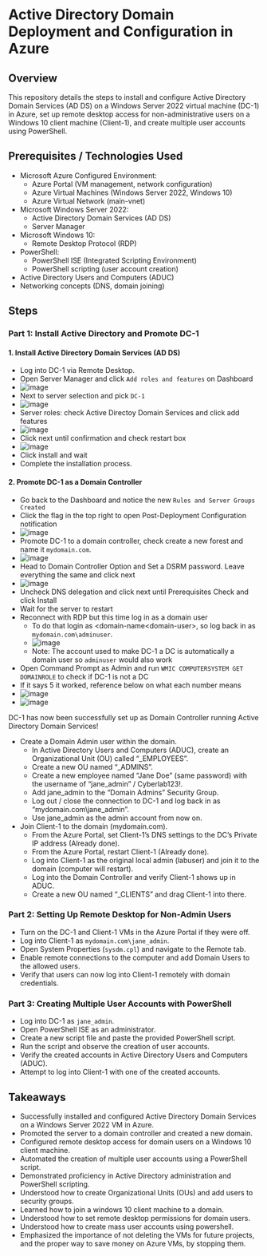 # Active Directory Domain Deployment and Configuration in Azure

## Overview

This repository details the steps to install and configure Active Directory Domain Services (AD DS) on a Windows Server 2022 virtual machine (DC-1) in Azure, set up remote desktop access for non-administrative users on a Windows 10 client machine (Client-1), and create multiple user accounts using PowerShell.

## Prerequisites / Technologies Used

* Microsoft Azure Configured Environment:
    * Azure Portal (VM management, network configuration)
    * Azure Virtual Machines (Windows Server 2022, Windows 10)
    * Azure Virtual Network (main-vnet)
* Microsoft Windows Server 2022:
    * Active Directory Domain Services (AD DS)
    * Server Manager
* Microsoft Windows 10:
    * Remote Desktop Protocol (RDP)
* PowerShell:
    * PowerShell ISE (Integrated Scripting Environment)
    * PowerShell scripting (user account creation)
* Active Directory Users and Computers (ADUC)
* Networking concepts (DNS, domain joining)

## Steps

### Part 1: Install Active Directory and Promote DC-1

#### 1. Install Active Directory Domain Services (AD DS)

* Log into DC-1 via Remote Desktop.
* Open Server Manager and click `Add roles and features` on Dashboard
* ![image](https://github.com/user-attachments/assets/66d6a801-0543-40d2-b94b-dedeab15856a)
* Next to server selection and pick `DC-1`
* ![image](https://github.com/user-attachments/assets/b6f2ced9-41b5-4264-8a50-c87da634e3ce)
* Server roles: check Active Directoy Domain Services and click add features
* ![image](https://github.com/user-attachments/assets/0b3bea1a-aae5-435f-823d-58318e16b3e9)
* Click next until confirmation and check restart box
* ![image](https://github.com/user-attachments/assets/238589af-b8c1-4586-9e42-b7da90a34dfc)
* Click install and wait
* Complete the installation process.

#### 2. Promote DC-1 as a Domain Controller

* Go back to the Dashboard and notice the new `Rules and Server Groups Created`
* Click the flag in the top right to open Post-Deployment Configuration notification
* ![image](https://github.com/user-attachments/assets/b44d1eeb-6498-4154-9dc2-8ffe86fb43a9)
* Promote DC-1 to a domain controller, check create a new forest and name it `mydomain.com`.
* ![image](https://github.com/user-attachments/assets/978b514f-bcf2-4ba4-ae51-39bc6d11637d)
* Head to Domain Controller Option and Set a DSRM password. Leave everything the same and click next
* ![image](https://github.com/user-attachments/assets/63610e09-30aa-48a7-9064-c78761b3a710)
* Uncheck DNS delegation and click next until Prerequisites Check and click Install
* Wait for the server to restart
* Reconnect with RDP but this time log in as a domain user
   * To do that login as <domain-name\<domain-user>, so log back in as `mydomain.com\adminuser`.
   * ![image](https://github.com/user-attachments/assets/a8e17459-1db2-4086-b4ee-c3efe3d5776a)
   * Note: The account used to make DC-1 a DC is automatically a domain user so `adminuser` would also work
* Open Command Prompt as Admin and run `WMIC COMPUTERSYSTEM GET DOMAINROLE` to check if DC-1 is not a DC
* If it says 5 it worked, reference below on what each number means
* ![image](https://github.com/user-attachments/assets/a30765db-43d8-4e07-a465-cf5acc5372ca)
* ![image](https://github.com/user-attachments/assets/51c1445c-7393-47aa-b8db-8c806f132a84)

DC-1 has now been successfully set up as Domain Controller running Active Directory Domain Services!

* Create a Domain Admin user within the domain.
    * In Active Directory Users and Computers (ADUC), create an Organizational Unit (OU) called “\_EMPLOYEES”.
    * Create a new OU named “\_ADMINS”.
    * Create a new employee named “Jane Doe” (same password) with the username of “jane\_admin” / Cyberlab123!.
    * Add jane\_admin to the “Domain Admins” Security Group.
    * Log out / close the connection to DC-1 and log back in as “mydomain.com\jane\_admin”.
    * Use jane\_admin as the admin account from now on.
* Join Client-1 to the domain (mydomain.com).
    * From the Azure Portal, set Client-1’s DNS settings to the DC’s Private IP address (Already done).
    * From the Azure Portal, restart Client-1 (Already done).
    * Log into Client-1 as the original local admin (labuser) and join it to the domain (computer will restart).
    * Log into the Domain Controller and verify Client-1 shows up in ADUC.
    * Create a new OU named “\_CLIENTS” and drag Client-1 into there.

### Part 2: Setting Up Remote Desktop for Non-Admin Users

* Turn on the DC-1 and Client-1 VMs in the Azure Portal if they were off.
* Log into Client-1 as `mydomain.com\jane_admin`.
* Open System Properties (`sysdm.cpl`) and navigate to the Remote tab.
* Enable remote connections to the computer and add Domain Users to the allowed users.
* Verify that users can now log into Client-1 remotely with domain credentials.

### Part 3: Creating Multiple User Accounts with PowerShell

* Log into DC-1 as `jane_admin`.
* Open PowerShell ISE as an administrator.
* Create a new script file and paste the provided PowerShell script.
* Run the script and observe the creation of user accounts.
* Verify the created accounts in Active Directory Users and Computers (ADUC).
* Attempt to log into Client-1 with one of the created accounts.

## Takeaways

* Successfully installed and configured Active Directory Domain Services on a Windows Server 2022 VM in Azure.
* Promoted the server to a domain controller and created a new domain.
* Configured remote desktop access for domain users on a Windows 10 client machine.
* Automated the creation of multiple user accounts using a PowerShell script.
* Demonstrated proficiency in Active Directory administration and PowerShell scripting.
* Understood how to create Organizational Units (OUs) and add users to security groups.
* Learned how to join a windows 10 client machine to a domain.
* Understood how to set remote desktop permissions for domain users.
* Understood how to create mass user accounts using powershell.
* Emphasized the importance of not deleting the VMs for future projects, and the proper way to save money on Azure VMs, by stopping them.
